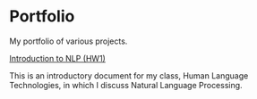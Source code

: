 # Portfolio
My portfolio of various projects.

[Introduction to NLP (HW1)](Overview_of_NLP.pdf)

This is an introductory document for my class, Human Language Technologies, in which I discuss Natural Language Processing.
